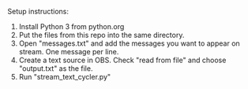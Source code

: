 Setup instructions:
1. Install Python 3 from python.org
2. Put the files from this repo into the same directory.
3. Open "messages.txt" and add the messages you want to appear on stream. One message per line.
4. Create a text source in OBS. Check "read from file" and choose "output.txt" as the file.
5. Run "stream_text_cycler.py"

